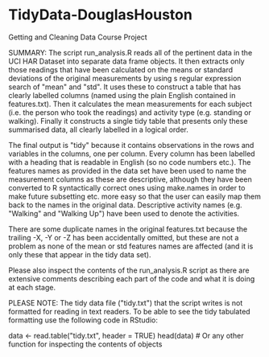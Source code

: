 TidyData-DouglasHouston
=======================

Getting and Cleaning Data Course Project

SUMMARY: 
The script run_analysis.R reads all of the pertinent data in the UCI HAR Dataset  into separate data frame objects. It then extracts only those readings that have been calculated on the means or standard deviations of the original measurements by using s regular expression search of "mean" and "std". It uses these to construct a table that has clearly labelled columns (named using the plain English contained in features.txt). Then it calculates the mean measurements for each subject (i.e. the person who took the readings) and activity type (e.g. standing or walking). Finally it constructs a single tidy table that presents only these summarised data, all clearly labelled in a logical order. 

The final output is "tidy" because it contains observations in the rows and variables in the columns, one per column. Every column has been labelled with a heading that is readable in English (so no code numbers etc.). The features names as provided in the data set have been used to name the measurement columns as these are descriptive, although they have been converted to R syntactically correct ones using make.names in order to make future subsetting etc. more easy so that the user can easily map them back to the names in the original data. Descriptive activity names (e.g. "Walking" and "Walking Up") have been used to denote the activities.

There are some duplicate names in the original features.txt because the trailing -X, -Y or -Z has been accidentally omitted, but these are not a problem as none of the mean or std features names are affected (and it is only these that appear in the tidy data set).

Please also inspect the contents of the run_analysis.R script as there are extensive comments describing each part of the code and what it is doing at each stage.

PLEASE NOTE:
The tidy data file ("tidy.txt") that the script writes is not formatted for reading in text readers. To be able to see the tidy tabulated formatting use the following code in RStudio:

data <- read.table("tidy.txt", header = TRUE)
head(data) # Or any other function for inspecting the contents of objects
